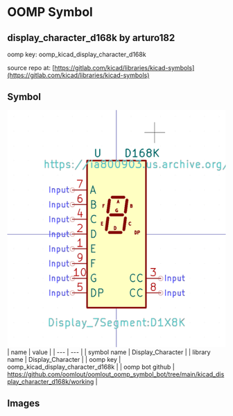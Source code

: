 # OOMP Symbol  
## display_character_d168k  by arturo182  
  
oomp key: oomp_kicad_display_character_d168k  
  
source repo at: [https://gitlab.com/kicad/libraries/kicad-symbols](https://gitlab.com/kicad/libraries/kicad-symbols)  
## Symbol  
  
[![working.png](working_600.png)](working.png)  
| name | value | 
| --- | --- | 
| symbol name | Display_Character | 
| library name | Display_Character | 
| oomp key | oomp_kicad_display_character_d168k | 
| oomp bot github | https://github.com/oomlout/oomlout_oomp_symbol_bot/tree/main/kicad_display_character_d168k/working | 
## Images  
